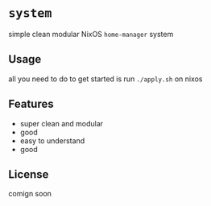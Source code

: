 # `system`

simple clean modular NixOS `home-manager` system

## Usage

all you need to do to get started is run `./apply.sh` on nixos

## Features

- super clean and modular
- good
- easy to understand
- good

## License

comign soon